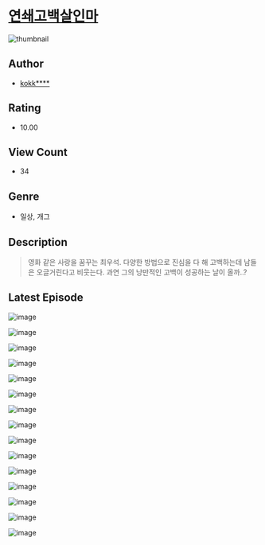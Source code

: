 # [연쇄고백살인마](https://comic.naver.com/challenge/list?titleId=810343)
![thumbnail](https://image-comic.pstatic.net/user_contents_data/challenge_comic/2023/05/23/361019/upload_7363497752266367281_480x623.jpeg)

## Author
- [kokk****](https://comic.naver.com/artistTitle?id=361019)

## Rating
- 10.00

## View Count
- 34

## Genre
- 일상, 개그

## Description
> 영화 같은 사랑을 꿈꾸는 최우석. 다양한 방법으로 진심을 다 해 고백하는데 남들은 오글거린다고 비웃는다. 과연 그의 낭만적인 고백이 성공하는 날이 올까..?


## Latest Episode
![image](https://image-comic.pstatic.net/user_contents_data/challenge_comic/2023/05/25/361019/upload_7220788853269291318.jpeg)

![image](https://image-comic.pstatic.net/user_contents_data/challenge_comic/2023/05/25/361019/upload_3617625489519424869.jpeg)

![image](https://image-comic.pstatic.net/user_contents_data/challenge_comic/2023/05/25/361019/upload_4135202966030463800.jpeg)

![image](https://image-comic.pstatic.net/user_contents_data/challenge_comic/2023/05/25/361019/upload_3690481526416486704.jpeg)

![image](https://image-comic.pstatic.net/user_contents_data/challenge_comic/2023/05/25/361019/upload_4050251631817012276.jpeg)

![image](https://image-comic.pstatic.net/user_contents_data/challenge_comic/2023/05/25/361019/upload_3630519651256459569.jpeg)

![image](https://image-comic.pstatic.net/user_contents_data/challenge_comic/2023/05/25/361019/upload_3763097454193817400.jpeg)

![image](https://image-comic.pstatic.net/user_contents_data/challenge_comic/2023/05/25/361019/upload_3774920502710199859.jpeg)

![image](https://image-comic.pstatic.net/user_contents_data/challenge_comic/2023/05/25/361019/upload_7089846029208860981.jpeg)

![image](https://image-comic.pstatic.net/user_contents_data/challenge_comic/2023/05/25/361019/upload_7149294195527659574.jpeg)

![image](https://image-comic.pstatic.net/user_contents_data/challenge_comic/2023/05/25/361019/upload_7089617132419428663.jpeg)

![image](https://image-comic.pstatic.net/user_contents_data/challenge_comic/2023/05/25/361019/upload_7363492254761432929.jpeg)

![image](https://image-comic.pstatic.net/user_contents_data/challenge_comic/2023/05/25/361019/upload_4062864129631924786.jpeg)

![image](https://image-comic.pstatic.net/user_contents_data/challenge_comic/2023/05/25/361019/upload_7364845959663400038.jpeg)

![image](https://image-comic.pstatic.net/user_contents_data/challenge_comic/2023/05/25/361019/upload_7292511302419034424.jpeg)
